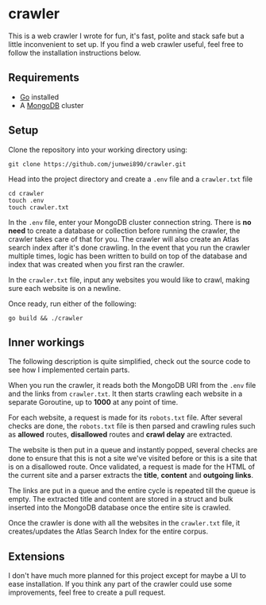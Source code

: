 # crawler
This is a web crawler I wrote for fun, it's fast, polite and stack safe but a little inconvenient to set up. If you find a web crawler useful, feel free to follow the installation instructions below.

## Requirements
- [Go](https://go.dev/doc/install) installed
- A [MongoDB](https://www.mongodb.com/docs/atlas/getting-started/) cluster

## Setup
Clone the repository into your working directory using:
```
git clone https://github.com/junwei890/crawler.git
```

Head into the project directory and create a `.env` file and a `crawler.txt` file
```
cd crawler
touch .env
touch crawler.txt
```

In the `.env` file, enter your MongoDB cluster connection string. There is **no need** to create a database or collection before running the crawler, the crawler takes care of that for you. The crawler will also create an Atlas search index after it's done crawling. In the event that you run the crawler multiple times, logic has been written to build on top of the database and index that was created when you first ran the crawler.

In the `crawler.txt` file, input any websites you would like to crawl, making sure each website is on a newline.

Once ready, run either of the following:
```
go build && ./crawler
```

## Inner workings
The following description is quite simplified, check out the source code to see how I implemented certain parts.

When you run the crawler, it reads both the MongoDB URI from the `.env` file and the links from `crawler.txt`. It then starts crawling each website in a separate Goroutine, up to **1000** at any point of time.

For each website, a request is made for its `robots.txt` file. After several checks are done, the `robots.txt` file is then parsed and crawling rules such as **allowed** routes, **disallowed** routes and **crawl delay** are extracted.

The website is then put in a queue and instantly popped, several checks are done to ensure that this is not a site we've visited before or this is a site that is on a disallowed route. Once validated, a request is made for the HTML of the current site and a parser extracts the **title**, **content** and **outgoing links**.

The links are put in a queue and the entire cycle is repeated till the queue is empty. The extracted title and content are stored in a struct and bulk inserted into the MongoDB database once the entire site is crawled.

Once the crawler is done with all the websites in the `crawler.txt` file, it creates/updates the Atlas Search Index for the entire corpus.

## Extensions
I don't have much more planned for this project except for maybe a UI to ease installation. If you think any part of the crawler could use some improvements, feel free to create a pull request.
